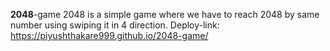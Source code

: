  **2 0 4 8** - g a m e 
 2048 is a simple game where we have to reach 2048 by same number using swiping it in 4 direction.
Deploy-link: https://piyushthakare999.github.io/2048-game/
 

